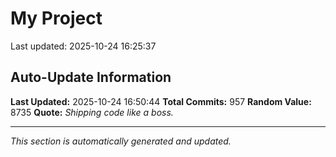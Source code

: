 # My Project


Last updated: 2025-10-24 16:25:37




































































































































































































































































































































































































































































































































































































































































































































































































































































































































































































































































































































































































































































































































































































## Auto-Update Information

**Last Updated:** 2025-10-24 16:50:44
**Total Commits:** 957
**Random Value:** 8735
**Quote:** _Shipping code like a boss._

---
_This section is automatically generated and updated._